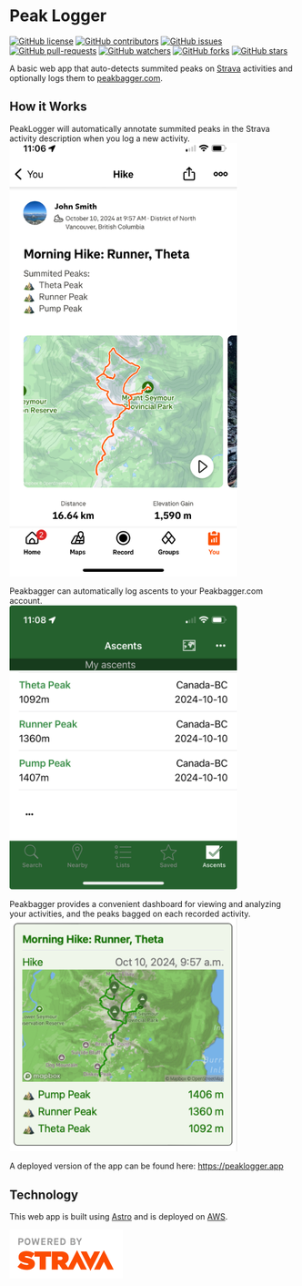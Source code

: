 # Peak Logger

[![GitHub license](https://img.shields.io/badge/License-MIT-brightgreen.svg?style=flat-square)](https://github.com/bsyrowik/peak-logger/blob/main/LICENSE.txt)
[![GitHub contributors](https://img.shields.io/github/contributors/bsyrowik/peak-logger.svg)](https://GitHub.com/bsyrowik/peak-logger/graphs/contributors/)
[![GitHub issues](https://img.shields.io/github/issues/bsyrowik/peak-logger.svg)](https://GitHub.com/bsyrowik/peak-logger/issues/)
[![GitHub pull-requests](https://img.shields.io/github/issues-pr/bsyrowik/peak-logger.svg)](https://GitHub.com/bsyrowik/peak-logger/pulls/)
[![GitHub watchers](https://img.shields.io/github/watchers/bsyrowik/peak-logger.svg?style=social&label=Watch)](https://GitHub.com/bsyrowik/peak-logger/watchers/)
[![GitHub forks](https://img.shields.io/github/forks/bsyrowik/peak-logger.svg?style=social&label=Fork)](https://GitHub.com/bsyrowik/peak-logger/network/)
[![GitHub stars](https://img.shields.io/github/stars/bsyrowik/peak-logger.svg?style=social&label=Star)](https://GitHub.com/bsyrowik/peak-logger/stargazers/)

A basic web app that auto-detects summited peaks on [Strava](https://www.strava.com/) activities and optionally logs them to [peakbagger.com](https://peakbagger.com).


## How it Works

PeakLogger will automatically annotate summited peaks in the Strava activity description when you log a new activity.
<br>
<img src="./public/strava_activity_short.jpeg" width="400"/>


Peakbagger can automatically log ascents to your Peakbagger.com account.
<br>
<img src="./public/peakbagger_log_short.jpeg" width="400"/>


Peakbagger provides a convenient dashboard for viewing and analyzing your activities, and the peaks bagged on each recorded activity.
<br>
<img src="public/activity_example.png" width="400"/>


A deployed version of the app can be found here:
https://peaklogger.app


## Technology

This web app is built using [Astro](https://astro.build/) and is deployed on [AWS](https://aws.amazon.com/).



![Powered by Strava](./public/api_logo_pwrdBy_strava_stack_light.png)

